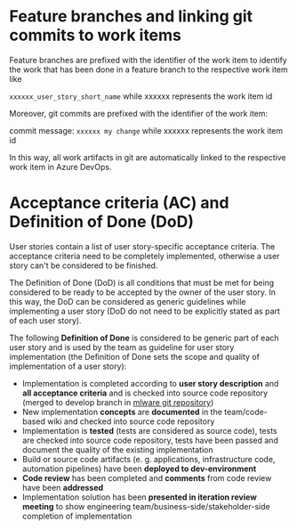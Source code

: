 # Feature branches and linking git commits to work items
Feature branches are prefixed with the identifier of the work item to identify the work that has been done in a feature branch to the respective work item like

``xxxxxx_user_story_short_name`` while xxxxxx represents the work item id

Moreover, git commits are prefixed with the identifier of the work item:

commit message: ``xxxxxx my change`` while xxxxxx represents the work item id

In this way, all work artifacts in git are automatically linked to the respective work item in Azure DevOps.
# Acceptance criteria (AC) and Definition of Done (DoD)
User stories contain a list of user story-specific acceptance criteria. The acceptance criteria need to be completely implemented, otherwise a user story can't be considered to be finished. 

The Definition of Done (DoD) is all conditions that must be met for being considered to be ready to be accepted by the owner of the user story. In this way, the DoD can be considered as generic guidelines while implementing a user story (DoD do not need to be explicitly stated as part of each user story).

The following **Definition of Done** is considered to be generic part of each user story and is used by the team as guideline for user story implementation (the Definition of Done sets the scope and quality of implementation of a user story):

- Implementation is completed according to **user story description** and **all acceptance criteria** and is checked into source code repository (merged to develop branch in [mlware git  repository](https://ZEISSgroup-MED@dev.azure.com/ZEISSgroup-MED/GEN_Health_Data_Platform/_git/mlware-platform))
- New implementation **concepts** are **documented** in the team/code-based wiki and checked into source code repository
- Implementation is **tested** (tests are considered as source code), tests are checked into source code repository, tests have been passed and document the quality of the existing implementation
- Build or source code artifacts (e. g. applications, infrastructure code, automation pipelines) have been **deployed to dev-environment**
- **Code review** has been completed and **comments** from code review have been **addressed**
- Implementation solution has been **presented in iteration review meeting** to show engineering team/business-side/stakeholder-side  completion of implementation

